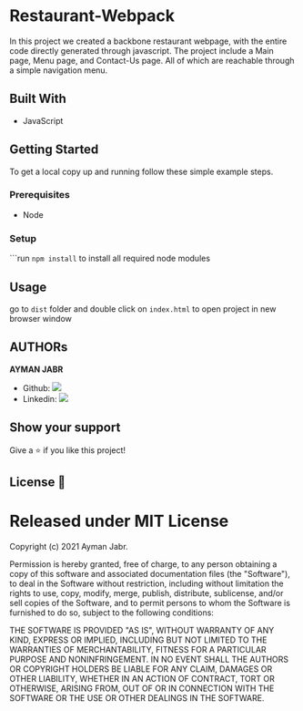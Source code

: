 # Restaurant-Webpack
In this project we created a backbone restaurant webpage, with the entire code directly generated through javascript. The project include a Main page, Menu page, and Contact-Us page. All of which are reachable through a simple navigation menu.

## Built With

- JavaScript

## Getting Started

To get a local copy up and running follow these simple example steps.

### Prerequisites

- Node

### Setup

```run `npm install` to install all required node modules


## Usage
go to `dist` folder and double click on `index.html` to open project in new browser window

## AUTHORs

**AYMAN JABR**

- Github: [![](https://img.shields.io/badge/GitHub-100000?style=for-the-badge&logo=github&logoColor=white)](https://github.com/AymanJabr/)
- Linkedin: [![](https://img.shields.io/badge/LinkedIn-0077B5?style=for-the-badge&logo=linkedin&logoColor=white)](https://www.linkedin.com/in/ayman-jabr/)


## Show your support

Give a ⭐️ if you like this project!

## License :memo:
# Released under MIT License

Copyright (c) 2021 Ayman Jabr.

Permission is hereby granted, free of charge, to any person obtaining a copy of this software and associated documentation files (the "Software"), to deal in the Software without restriction, including without limitation the rights to use, copy, modify, merge, publish, distribute, sublicense, and/or sell copies of the Software, and to permit persons to whom the Software is furnished to do so, subject to the following conditions:

THE SOFTWARE IS PROVIDED "AS IS", WITHOUT WARRANTY OF ANY KIND, EXPRESS OR IMPLIED, INCLUDING BUT NOT LIMITED TO THE WARRANTIES OF MERCHANTABILITY, FITNESS FOR A PARTICULAR PURPOSE AND NONINFRINGEMENT. IN NO EVENT SHALL THE AUTHORS OR COPYRIGHT HOLDERS BE LIABLE FOR ANY CLAIM, DAMAGES OR OTHER LIABILITY, WHETHER IN AN ACTION OF CONTRACT, TORT OR OTHERWISE, ARISING FROM, OUT OF OR IN CONNECTION WITH THE SOFTWARE OR THE USE OR OTHER DEALINGS IN THE SOFTWARE.